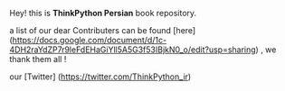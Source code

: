 Hey! this is **ThinkPython Persian** book <i class="icon-book"></i> repository.

a list of our dear Contributers can be found [here] (https://docs.google.com/document/d/1c-4DH2raYdZP7r9leFdEHaGiYll5A5G3f53IBjkN0_o/edit?usp=sharing) 
 , we thank them all !

our [Twitter] (https://twitter.com/ThinkPython_ir)
